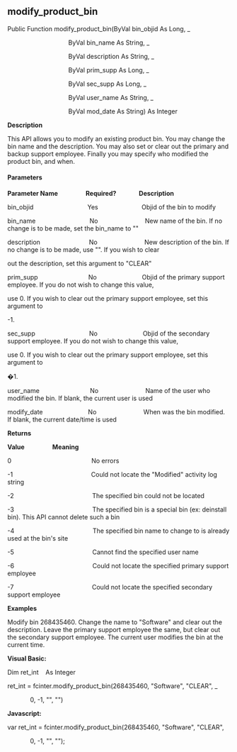 modify_product_bin
--------------------

Public Function modify_product_bin(ByVal bin_objid As Long, _

                                   ByVal bin_name As String, _

                                   ByVal description As String, _

                                   ByVal prim_supp As Long, _

                                   ByVal sec_supp As Long, _

                                   ByVal user_name As String, _

                                   ByVal mod_date As String) As Integer

**Description**

This API allows you to modify an existing product bin. You may change the bin name and the description. You may also set or clear out the primary and backup support employee. Finally you may specify who modified the product bin, and when.

#### Parameters
**Parameter Name**                **Required?**             **Description**

bin_objid                               Yes                         Objid of the bin to modify

bin_name                               No                           New name of the bin. If no change is to be made, set the bin_name to ""

description                            No                           New description of the bin. If no change is to be made, use "". If you wish to clear

out the description, set this argument to "CLEAR"

prim_supp                             No                          Objid of the primary support employee. If you do not wish to change this value,

use 0. If you wish to clear out the primary support employee, set this argument to

-1.

sec_supp                               No                          Objid of the secondary support employee. If you do not wish to change this value,

use 0. If you wish to clear out the primary support employee, set this argument to

�1.

user_name                             No                           Name of the user who modified the bin. If blank, the current user is used

modify_date                          No                           When was the bin modified. If blank, the current date/time is used

**Returns**

**Value**                **Meaning**

0                                              No errors

-1                                             Could not locate the "Modified" activity log string

-2                                             The specified bin could not be located

-3                                             The specified bin is a special bin (ex: deinstall bin). This API cannot delete such a bin

-4                                             The specified bin name to change to is already used at the bin's site

-5                                             Cannot find the specified user name

-6                                             Could not locate the specified primary support employee

-7                                             Could not locate the specified secondary support employee

**Examples**

 Modify bin 268435460. Change the name to "Software" and clear out the description. Leave the primary support employee the same, but clear out the secondary support employee. The current user modifies the bin at the current time.

**Visual Basic:**

Dim ret_int    As Integer

ret_int = fcinter.modify_product_bin(268435460, "Software", "CLEAR", _

             0, -1, "", "")

**Javascript:**

var ret_int = fcinter.modify_product_bin(268435460, "Software", "CLEAR",

             0, -1, "", "");